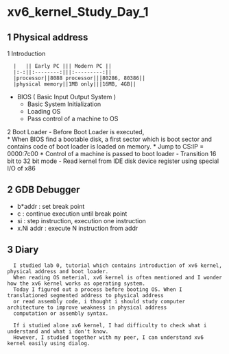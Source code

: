 # xv6_kernel_Study_Day_1

## 1 Physical address

  1 Introduction

      |   || Early PC ||| Modern PC ||
      |:-:||:--------:|||:---------:||
      |processor||8088 processor|||80286, 80386||
      |physical memory||1MB only|||16MB, 4GB||
     

   - BIOS ( Basic Input Output System )
      * Basic System Initialization
      * Loading OS 
      * Pass control of a machine to OS

  2 Boot Loader 
      - Before Boot Loader is executed,  
          * When BIOS find a bootable disk, a first sector which is boot sector and contains code of boot loader is loaded on memory.
          * Jump to CS:IP = 0000:7c00
          * Control of a machine is passed to boot loader
      - Transition 16 bit to 32 bit mode
      - Read kernel from IDE disk device register using special I/O of x86
                
## 2 GDB Debugger
  
   - b*addr : set break point
   - c : continue execution until break point
   - si : step instruction, execution one instruction
   - x.Ni addr : execute N instruction from addr


## 3 Diary

      I studied lab 0, tutorial which contains introduction of xv6 kernel, physical address and boot loader. 
      When reading OS meterial, xv6 kernel is often mentioned and I wonder how the xv6 kernel works as operating system.
      Today I figured out a process before booting OS. When I translationed segmented address to physical address 
      or read assembly code, i thought i should study computer architecture to improve weakness in physical address 
      computation or assembly syntax.
      
      If i studied alone xv6 kernel, I had difficulty to check what i understand and what i don't know.
      However, I studied together with my peer, I can understand xv6 kernel easily using dialog.
      
      
